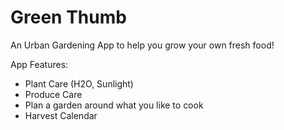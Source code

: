 # Green Thumb

An Urban Gardening App to help you grow your own fresh food!

App Features:
* Plant Care (H2O, Sunlight)
* Produce Care
* Plan a garden around what you like to cook
* Harvest Calendar
